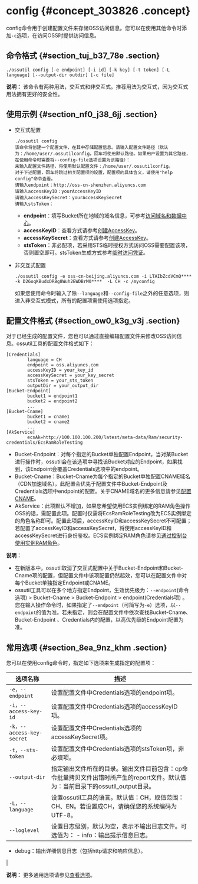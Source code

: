 # config {#concept_303826 .concept}

config命令用于创建配置文件来存储OSS访问信息。您可以在使用其他命令时添加`-c`选项，在访问OSS时提供访问信息。

## 命令格式 {#section_tuj_b37_78e .section}

``` {#codeblock_981_qo0_qkw}
./ossutil config [-e endpoint] [-i id] [-k key] [-t token] [-L language] [--output-dir outdir] [-c file]
```

**说明：** 该命令有两种用法，交互式和非交互式。推荐用法为交互式，因为交互式用法拥有更好的安全性。

## 使用示例 {#section_nf0_j38_6jj .section}

-   交互式配置

    ``` {#codeblock_qq8_qh0_fdh}
    ./ossutil config
    该命令将创建一个配置文件，在其中存储配置信息。请输入配置文件路径（默认为：/home/user/.ossutilconfig，回车将使用默认路径。如果用户设置为其它路径，在使用命令时需要将--config-file选项设置为该路径）： 
    未输入配置文件路径，将使用默认配置文件：/home/user/.ossutilconfig。 
    对于下述配置，回车将跳过相关配置项的设置，配置项的具体含义，请使用"help config"命令查看。 
    请输入endpoint：http://oss-cn-shenzhen.aliyuncs.com 
    请输入accessKeyID：yourAccessKeyID 
    请输入accessKeySecret：yourAccessKeySecret
    请输入stsToken： 
    ```

    -   **endpoint**：填写Bucket所在地域的域名信息，可参考[访问域名和数据中心](../../../../cn.zh-CN/开发指南/访问域名（Endpoint）/访问域名和数据中心.md#)。
    -   **accessKeyID**：查看方式请参考[创建AccessKey](../../../../cn.zh-CN/通用参考/创建AccessKey.md#)。
    -   **accessKeySecret**：查看方式请参考[创建AccessKey](../../../../cn.zh-CN/通用参考/创建AccessKey.md#)。
    -   **stsToken**：非必配项，若采用STS临时授权方式访问OSS需要配置该项，否则置空即可。stsToken生成方式参考[临时访问凭证](../../../../cn.zh-CN/开发指南/上传文件（Object）/授权给第三方上传.md#section_dvv_hkb_5db)。
-   非交互式配置

    ``` {#codeblock_shk_b57_kv7}
    ./ossutil config -e oss-cn-beijing.aliyuncs.com -i LTAIbZcdVCmQ**** -k D26oqKBudxDRBg8Wuh2EWDBrM0****  -L CH -c /myconfig
    ```

    如果您使用命令时输入了除`--language`和`--config-file`之外的任意选项，则进入非交互式模式，所有的配置项需使用选项指定。


## 配置文件格式 {#section_ow0_k3g_v3j .section}

对于已经生成的配置文件，您也可以通过直接编辑配置文件来修改OSS访问信息。ossutil工具的配置文件格式如下：

``` {#codeblock_wyz_1cl_r7p}
[Credentials]
        language = CH
        endpoint = oss.aliyuncs.com
        accessKeyID = your_key_id
        accessKeySecret = your_key_secret
        stsToken = your_sts_token
        outputDir = your_output_dir
[Bucket-Endpoint]
        bucket1 = endpoint1
        bucket2 = endpoint2
        ...
[Bucket-Cname]
        bucket1 = cname1
        bucket2 = cname2
        ...
[AkService]
        ecsAk=http://100.100.100.200/latest/meta-data/Ram/security-credentials/EcsRamRoleTesting
```

-   Bucket-Endpoint：对每个指定的Bucket单独配置Endpoint，当对某Bucket进行操作时，ossutil会在该选项中寻找该Bucket对应的Endpoint，如果找到，该Endpoint会覆盖Credentials选项中的endpoint。
-   Bucket-Cname：Bucket-Cname为每个指定的Bucket单独配置CNAME域名（CDN加速域名），此配置会优先于配置文件中Bucket-Endpoint及Credentials选项中endpoint的配置。关于CNAME域名的更多信息请参见[配置CNAME](../../../../cn.zh-CN/快速入门/入门概述.md#substeps_9my_37d_bc3)。
-   AkService：此项默认不增加，如果您希望使用ECS实例绑定的RAM角色操作OSS的话，需配置此项。配置时仅需将EcsRamRoleTesting改为ECS实例绑定的角色名称即可。配置此项后，accessKeyID和accessKeySecret不可配置；若配置了accessKeyID和accessKeySecret，将使用accessKeyID和accessKeySecret进行身份鉴权。ECS实例绑定RAM角色请参见[通过控制台使用实例RAM角色](../../../../cn.zh-CN/安全/实例RAM角色/通过控制台使用实例RAM角色.md#)。

**说明：** 

-   在新版本中，ossutil取消了交互式配置中关于Bucket-Endpoint和Bucket-Cname项的配置，但配置文件中该项配置仍然起效，您可以在配置文件中对每个Bucket单独指定Endpoint或CNAME。
-   ossutil工具可以在多个地方指定Endpoint，生效优先级为：`--endpoint`\(命令选项\) \> Bucket-Cname \> Bucket-Endpoint \> endpoint\(Credentials项\) 。您在输入操作命令时，如果指定了`--endpoint`（可简写为`-e`）选项，以`--endpoint`的值为准。若未指定，则会在配置文件中依次查找Bucket-Cname、Bucket-Endpoint 、Credentials内的配置，以高优先级的Endpoint配置为准。

## 常用选项 {#section_8ea_9nz_khm .section}

您可以在使用config命令时，指定如下选项来生成指定的配置项：

|选项名称|描述|
|----|--|
|`-e，--endpoint`|设置配置文件中Credentials选项的endpoint项。|
|`-i，--access-key-id`|设置配置文件中Credentials选项的accessKeyID项。|
|`-k，--access-key-secret`|设置配置文件中Credentials选项的accessKeySecret项。|
|`-t，--sts-token`|设置配置文件中Credentials选项的stsToken项，非必填项。|
|`--output-dir`|指定输出文件所在的目录。输出文件目前包含：cp命令批量拷贝文件出错时所产生的report文件。默认值为：当前目录下的ossutil\_output目录。|
|`-L，--language`|设置ossutil工具的语言。默认值：CH，取值范围：CH、EN。若设置成CH，请确保您的系统编码为UTF-8。|
|`--loglevel`|设置日志级别，默认为空，表示不输出日志文件。可选值为： -   info：输出提示信息日志。
-   debug：输出详细信息日志（包括http请求和响应信息）。

 |

**说明：** 更多通用选项请参见[查看选项](cn.zh-CN/常用工具/命令行工具ossutil/查看选项.md#)。

